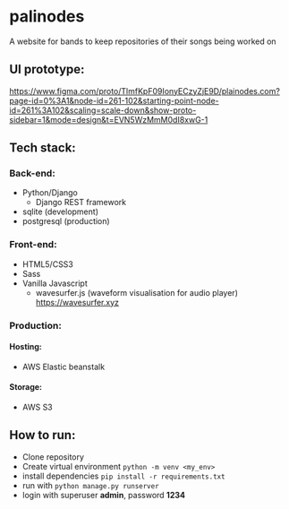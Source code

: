 # palinodes
A website for bands to keep repositories of their songs being worked on

## UI prototype:
https://www.figma.com/proto/TlmfKpF09IonyECzyZjE9D/plainodes.com?page-id=0%3A1&node-id=261-102&starting-point-node-id=261%3A102&scaling=scale-down&show-proto-sidebar=1&mode=design&t=EVN5WzMmM0dI8xwG-1

## Tech stack:
  ### Back-end:
  - Python/Django
    - Django REST framework
  - sqlite (development)
  - postgresql (production)

  ### Front-end:
  - HTML5/CSS3
  - Sass
  - Vanilla Javascript
    - wavesurfer.js (waveform visualisation for audio player) https://wavesurfer.xyz
   
  ### Production:
  
  #### Hosting:
  - AWS Elastic beanstalk
  #### Storage:
  - AWS S3

## How to run:
- Clone repository
- Create virtual environment `python -m venv <my_env>`
- install dependencies `pip install -r requirements.txt`
- run with `python manage.py runserver`
- login with superuser **admin**, password **1234**
  
